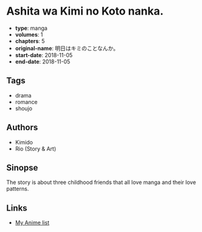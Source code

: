 # Ashita wa Kimi no Koto nanka.

-   **type**: manga
-   **volumes**: 1
-   **chapters**: 5
-   **original-name**: 明日はキミのことなんか。
-   **start-date**: 2018-11-05
-   **end-date**: 2018-11-05

## Tags

-   drama
-   romance
-   shoujo

## Authors

-   Kimido
-   Rio (Story & Art)

## Sinopse

The story is about three childhood friends that all love manga and their love patterns.

## Links

-   [My Anime list](https://myanimelist.net/manga/127899/Ashita_wa_Kimi_no_Koto_nanka)
